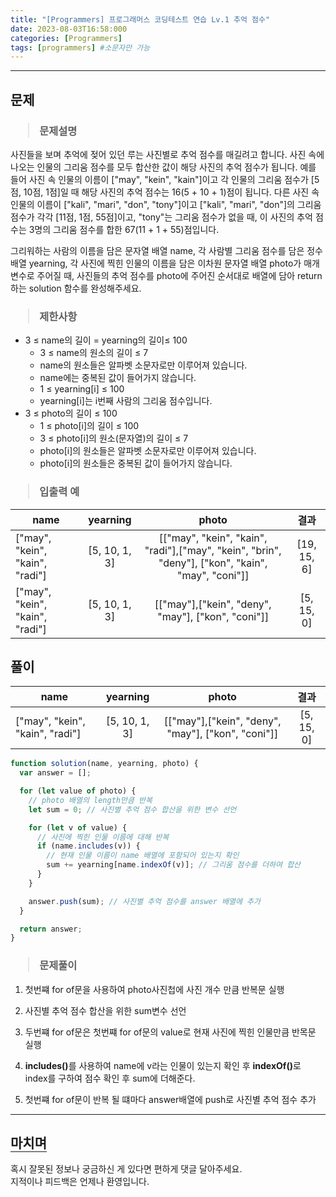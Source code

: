 ```yaml
---
title: "[Programmers] 프로그래머스 코딩테스트 연습 Lv.1 추억 점수"
date: 2023-08-03T16:58:000
categories: [Programmers]
tags: [programmers] #소문자만 가능
---
```


---

## <b>문제</b>

<h3><blockquote>문제설명
</blockquote></h3>

사진들을 보며 추억에 젖어 있던 루는 사진별로 추억 점수를 매길려고 합니다. 사진 속에 나오는 인물의 그리움 점수를 모두 합산한 값이 해당 사진의 추억 점수가 됩니다. 예를 들어 사진 속 인물의 이름이 ["may", "kein", "kain"]이고 각 인물의 그리움 점수가 [5점, 10점, 1점]일 때 해당 사진의 추억 점수는 16(5 + 10 + 1)점이 됩니다. 다른 사진 속 인물의 이름이 ["kali", "mari", "don", "tony"]이고 ["kali", "mari", "don"]의 그리움 점수가 각각 [11점, 1점, 55점]이고, "tony"는 그리움 점수가 없을 때, 이 사진의 추억 점수는 3명의 그리움 점수를 합한 67(11 + 1 + 55)점입니다.

그리워하는 사람의 이름을 담은 문자열 배열 name, 각 사람별 그리움 점수를 담은 정수 배열 yearning, 각 사진에 찍힌 인물의 이름을 담은 이차원 문자열 배열 photo가 매개변수로 주어질 때, 사진들의 추억 점수를 photo에 주어진 순서대로 배열에 담아 return하는 solution 함수를 완성해주세요.

<h3><blockquote>제한사항
</blockquote></h3>

- 3 ≤ name의 길이 = yearning의 길이≤ 100
  - 3 ≤ name의 원소의 길이 ≤ 7
  - name의 원소들은 알파벳 소문자로만 이루어져 있습니다.
  - name에는 중복된 값이 들어가지 않습니다.
  - 1 ≤ yearning[i] ≤ 100
  - yearning[i]는 i번째 사람의 그리움 점수입니다.
- 3 ≤ photo의 길이 ≤ 100
  - 1 ≤ photo[i]의 길이 ≤ 100
  - 3 ≤ photo[i]의 원소(문자열)의 길이 ≤ 7
  - photo[i]의 원소들은 알파벳 소문자로만 이루어져 있습니다.
  - photo[i]의 원소들은 중복된 값이 들어가지 않습니다.

<h3><blockquote>입출력 예
</blockquote></h3>

| name                            |   yearning    |                                               photo                                               |    결과     |
| ------------------------------- | :-----------: | :-----------------------------------------------------------------------------------------------: | :---------: |
| ["may", "kein", "kain", "radi"] | [5, 10, 1, 3] | [["may", "kein", "kain", "radi"],["may", "kein", "brin", "deny"], ["kon", "kain", "may", "coni"]] | [19, 15, 6] |
| ["may", "kein", "kain", "radi"] | [5, 10, 1, 3] |                        [["may"],["kein", "deny", "may"], ["kon", "coni"]]                         | [5, 15, 0]  |

## <b>풀이</b>

| name                            |   yearning    |                       photo                        |    결과    |
| ------------------------------- | :-----------: | :------------------------------------------------: | :--------: |
| ["may", "kein", "kain", "radi"] | [5, 10, 1, 3] | [["may"],["kein", "deny", "may"], ["kon", "coni"]] | [5, 15, 0] |

```js
function solution(name, yearning, photo) {
  var answer = [];

  for (let value of photo) {
    // photo 배열의 length만큼 반복
    let sum = 0; // 사진별 추억 점수 합산을 위한 변수 선언

    for (let v of value) {
      // 사진에 찍힌 인물 이름에 대해 반복
      if (name.includes(v)) {
        // 현재 인물 이름이 name 배열에 포함되어 있는지 확인
        sum += yearning[name.indexOf(v)]; // 그리움 점수를 더하여 합산
      }
    }

    answer.push(sum); // 사진별 추억 점수를 answer 배열에 추가
  }

  return answer;
}
```

<h3><blockquote>문제풀이
</blockquote></h3>

1. 첫번쨰 for of문을 사용하여 photo사진첩에 사진 개수 만큼 반복문 실행

2. 사진별 추억 점수 합산을 위한 sum변수 선언

3. 두번쨰 for of문은 첫번쨰 for of문의 value로 현재 사진에 찍힌 인물만큼 반목문 실행

4. <strong>includes()</strong>를 사용하여 name에 v라는 인물이 있는지 확인 후 <strong>indexOf()</strong>로 index를 구하여 점수 확인 후 sum에 더해준다.

5. 첫번쨰 for of문이 반복 될 떄마다 answer배열에 push로 사진별 추억 점수 추가

---

## <b style="border-bottom:2px solid gray"><b>마치며</b></b>

<P>혹시 잘못된 정보나 궁금하신 게 있다면 편하게 댓글 달아주세요.<br/>
지적이나 피드백은 언제나 환영입니다.</p>
